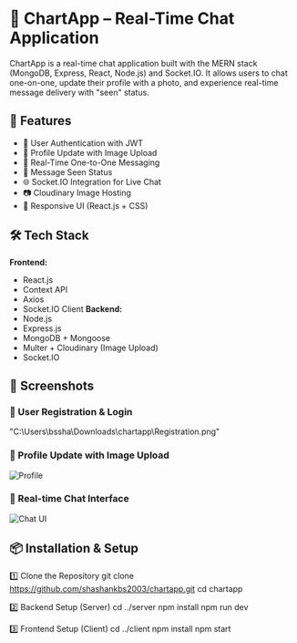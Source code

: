 # 💬 ChartApp – Real-Time Chat Application
ChartApp is a real-time chat application built with the MERN stack (MongoDB, Express, React, Node.js) and Socket.IO. It allows users to chat one-on-one, update their profile with a photo, and experience real-time message delivery with "seen" status.
## 🚀 Features
- 🔐 User Authentication with JWT
- 👤 Profile Update with Image Upload
- 💬 Real-Time One-to-One Messaging
- 📩 Message Seen Status
- 🌐 Socket.IO Integration for Live Chat
- 📷 Cloudinary Image Hosting
- 📱 Responsive UI (React.js + CSS)
## 🛠️ Tech Stack
**Frontend:**
- React.js
- Context API
- Axios
- Socket.IO Client
**Backend:**
- Node.js
- Express.js
- MongoDB + Mongoose
- Multer + Cloudinary (Image Upload)
- Socket.IO
## 📸 Screenshots

### 🔐 User Registration & Login 
"C:\Users\bssha\Downloads\chartapp\Registration.png"

### 👤 Profile Update with Image Upload  
![Profile](./assets/profile-update.png)

### 💬 Real-time Chat Interface  
![Chat UI](./assets/chat-ui.png)
## 📦 Installation & Setup

1️⃣ Clone the Repository
git clone https://github.com/shashankbs2003/chartapp.git
cd chartapp

2️⃣ Backend Setup (Server)
cd  ../server
npm install
npm run dev

3️⃣ Frontend Setup (Client)
cd ../client
npm install
npm start
